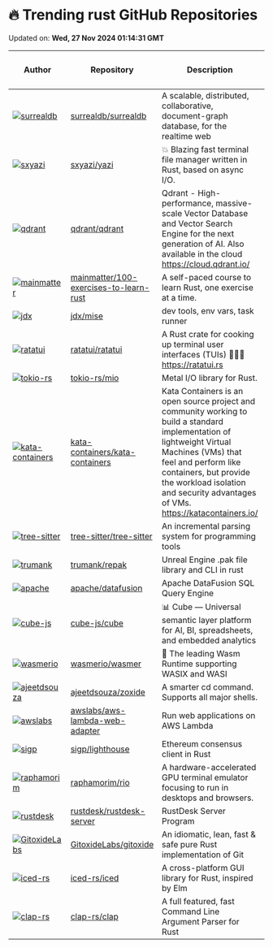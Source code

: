 # 🔥 Trending rust GitHub Repositories

Updated on: **Wed, 27 Nov 2024 01:14:31 GMT**

| Author | Repository | Description | Language | ⭐ Total Stars | 🌟 Stars Today |
|--------|------------|-------------|----------|----------------|----------------|
| [![surrealdb](https://avatars.githubusercontent.com/u/1588290?s=40&v=4)](https://github.com/surrealdb) | [surrealdb/surrealdb](https://github.com/surrealdb/surrealdb) | A scalable, distributed, collaborative, document-graph database, for the realtime web | Rust | 27965 | 25 |
| [![sxyazi](https://avatars.githubusercontent.com/u/17523360?s=40&v=4)](https://github.com/sxyazi) | [sxyazi/yazi](https://github.com/sxyazi/yazi) | 💥 Blazing fast terminal file manager written in Rust, based on async I/O. | Rust | 16880 | 49 |
| [![qdrant](https://avatars.githubusercontent.com/u/1935623?s=40&v=4)](https://github.com/qdrant) | [qdrant/qdrant](https://github.com/qdrant/qdrant) | Qdrant - High-performance, massive-scale Vector Database and Vector Search Engine for the next generation of AI. Also available in the cloud https://cloud.qdrant.io/ | Rust | 20725 | 11 |
| [![mainmatter](https://avatars.githubusercontent.com/u/20745048?s=40&v=4)](https://github.com/mainmatter) | [mainmatter/100-exercises-to-learn-rust](https://github.com/mainmatter/100-exercises-to-learn-rust) | A self-paced course to learn Rust, one exercise at a time. | Rust | 6239 | 26 |
| [![jdx](https://avatars.githubusercontent.com/u/216188?s=40&v=4)](https://github.com/jdx) | [jdx/mise](https://github.com/jdx/mise) | dev tools, env vars, task runner | Rust | 10244 | 21 |
| [![ratatui](https://avatars.githubusercontent.com/u/381361?s=40&v=4)](https://github.com/ratatui) | [ratatui/ratatui](https://github.com/ratatui/ratatui) | A Rust crate for cooking up terminal user interfaces (TUIs) 👨‍🍳🐀 https://ratatui.rs | Rust | 10979 | 20 |
| [![tokio-rs](https://avatars.githubusercontent.com/u/3159064?s=40&v=4)](https://github.com/tokio-rs) | [tokio-rs/mio](https://github.com/tokio-rs/mio) | Metal I/O library for Rust. | Rust | 6389 | 9 |
| [![kata-containers](https://avatars.githubusercontent.com/u/112762?s=40&v=4)](https://github.com/kata-containers) | [kata-containers/kata-containers](https://github.com/kata-containers/kata-containers) | Kata Containers is an open source project and community working to build a standard implementation of lightweight Virtual Machines (VMs) that feel and perform like containers, but provide the workload isolation and security advantages of VMs. https://katacontainers.io/ | Rust | 5605 | 2 |
| [![tree-sitter](https://avatars.githubusercontent.com/u/326587?s=40&v=4)](https://github.com/tree-sitter) | [tree-sitter/tree-sitter](https://github.com/tree-sitter/tree-sitter) | An incremental parsing system for programming tools | Rust | 18803 | 13 |
| [![trumank](https://avatars.githubusercontent.com/u/1144160?s=40&v=4)](https://github.com/trumank) | [trumank/repak](https://github.com/trumank/repak) | Unreal Engine .pak file library and CLI in rust | Rust | 231 | 13 |
| [![apache](https://avatars.githubusercontent.com/u/490673?s=40&v=4)](https://github.com/apache) | [apache/datafusion](https://github.com/apache/datafusion) | Apache DataFusion SQL Query Engine | Rust | 6372 | 8 |
| [![cube-js](https://avatars.githubusercontent.com/u/323320?s=40&v=4)](https://github.com/cube-js) | [cube-js/cube](https://github.com/cube-js/cube) | 📊 Cube — Universal semantic layer platform for AI, BI, spreadsheets, and embedded analytics | Rust | 17996 | 13 |
| [![wasmerio](https://avatars.githubusercontent.com/u/188257?s=40&v=4)](https://github.com/wasmerio) | [wasmerio/wasmer](https://github.com/wasmerio/wasmer) | 🚀 The leading Wasm Runtime supporting WASIX and WASI | Rust | 19060 | 6 |
| [![ajeetdsouza](https://avatars.githubusercontent.com/u/1777663?s=40&v=4)](https://github.com/ajeetdsouza) | [ajeetdsouza/zoxide](https://github.com/ajeetdsouza/zoxide) | A smarter cd command. Supports all major shells. | Rust | 23068 | 29 |
| [![awslabs](https://avatars.githubusercontent.com/u/12918?s=40&v=4)](https://github.com/awslabs) | [awslabs/aws-lambda-web-adapter](https://github.com/awslabs/aws-lambda-web-adapter) | Run web applications on AWS Lambda | Rust | 1967 | 6 |
| [![sigp](https://avatars.githubusercontent.com/u/6660660?s=40&v=4)](https://github.com/sigp) | [sigp/lighthouse](https://github.com/sigp/lighthouse) | Ethereum consensus client in Rust | Rust | 2946 | 3 |
| [![raphamorim](https://avatars.githubusercontent.com/u/3630346?s=40&v=4)](https://github.com/raphamorim) | [raphamorim/rio](https://github.com/raphamorim/rio) | A hardware-accelerated GPU terminal emulator focusing to run in desktops and browsers. | Rust | 4088 | 17 |
| [![rustdesk](https://avatars.githubusercontent.com/u/71636191?s=40&v=4)](https://github.com/rustdesk) | [rustdesk/rustdesk-server](https://github.com/rustdesk/rustdesk-server) | RustDesk Server Program | Rust | 6826 | 10 |
| [![GitoxideLabs](https://avatars.githubusercontent.com/u/63622?s=40&v=4)](https://github.com/GitoxideLabs) | [GitoxideLabs/gitoxide](https://github.com/GitoxideLabs/gitoxide) | An idiomatic, lean, fast & safe pure Rust implementation of Git | Rust | 9157 | 14 |
| [![iced-rs](https://avatars.githubusercontent.com/u/518289?s=40&v=4)](https://github.com/iced-rs) | [iced-rs/iced](https://github.com/iced-rs/iced) | A cross-platform GUI library for Rust, inspired by Elm | Rust | 24870 | 9 |
| [![clap-rs](https://avatars.githubusercontent.com/u/60961?s=40&v=4)](https://github.com/clap-rs) | [clap-rs/clap](https://github.com/clap-rs/clap) | A full featured, fast Command Line Argument Parser for Rust | Rust | 14365 | 9 |
